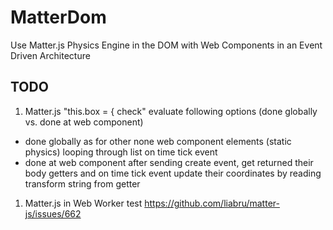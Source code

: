 # MatterDom

Use Matter.js Physics Engine in the DOM with Web Components in an Event Driven Architecture

## TODO

1. Matter.js "this.box = { check" evaluate following options (done globally vs. done at web component)
  - done globally as for other none web component elements (static physics) looping through list on time tick event
  - done at web component after sending create event, get returned their body getters and on time tick event update their coordinates by reading transform string from getter
1. Matter.js in Web Worker test https://github.com/liabru/matter-js/issues/662